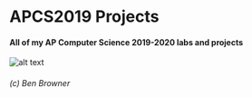 # APCS2019 Projects
#### All of my AP Computer Science 2019-2020 labs and projects

![alt text](http://pm1.narvii.com/7348/e03a551ea4acf577276bc2ded878d070b429076ar1-1024-419v2_uhq.jpg "gaming")


###### (c) Ben Browner
